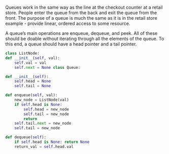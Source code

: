 Queues work in the same way as the line at the checkout counter at a retail store. People enter the queue from the back and exit the queue from the front. The purpose of a queue is much the same as it is in the retail store example - provide linear, ordered access to some resource.

A queue’s main operations are enqueue, dequeue, and peek. All of these should be doable without iterating through all the elements of the queue. To this end, a queue should have a head pointer and a tail pointer.

```python
class ListNode:
def __init__(self, val): 
    self.val = val
    self.next = None class Queue:

def __init__(self): 
    self.head = None 
    self.tail = None 

def enqueue(self, val):
    new_node = ListNode(val) 
    if self.head is None: 
        self.head = new_node 
        self.tail = new_node 
        return 
    self.tail.next = new_node 
    self.tail = new_node

def dequeue(self):
    if self.head is None: return None
    return_val = self.head.val
```